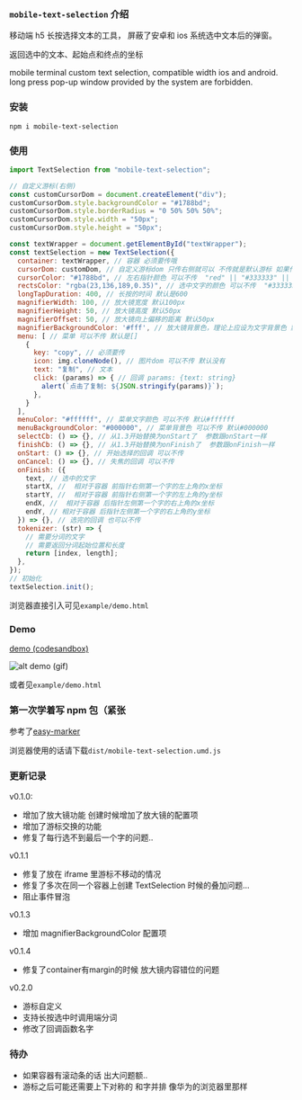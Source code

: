 ### `mobile-text-selection` 介绍

移动端 h5 长按选择文本的工具， 屏蔽了安卓和 ios 系统选中文本后的弹窗。

返回选中的文本、起始点和终点的坐标

mobile terminal custom text selection, compatible width ios and android. long press pop-up window provided by the system are forbidden.

### 安装

```
npm i mobile-text-selection
```

### 使用

```js
import TextSelection from "mobile-text-selection";

// 自定义游标(右侧)
const customCursorDom = document.createElement("div");
customCursorDom.style.backgroundColor = "#1788bd";
customCursorDom.style.borderRadius = "0 50% 50% 50%";
customCursorDom.style.width = "50px";
customCursorDom.style.height = "50px";

const textWrapper = document.getElementById("textWrapper");
const textSelection = new TextSelection({
  container: textWrapper, // 容器 必须要传哦
  cursorDom: customDom, // 自定义游标dom 只传右侧就可以 不传就是默认游标 如果传了 那么下面cursorColor就失效了
  cursorColor: "#1788bd", // 左右指针颜色 可以不传  "red" || "#333333" || "rgba(125,125,125)"
  rectsColor: "rgba(23,136,189,0.35)", // 选中文字的颜色 可以不传  "#333333aa" || "rgba(125,125,125, 0.5)" 需要是个透明色哦
  longTapDuration: 400, // 长按的时间 默认是600
  magnifierWidth: 100, // 放大镜宽度 默认100px
  magnifierHeight: 50, // 放大镜高度 默认50px
  magnifierOffset: 50, // 放大镜向上偏移的距离 默认50px
  magnifierBackgroundColor: '#fff', // 放大镜背景色，理论上应设为文字背景色 默认白色（该配置项从 v0.1.2 起生效）
  menu: [ // 菜单 可以不传 默认是[]
    {
      key: "copy", // 必须要传
      icon: img.cloneNode(), // 图片dom 可以不传 默认没有
      text: "复制", // 文本
      click: (params) => { // 回调 params: {text: string}
        alert(`点击了复制: ${JSON.stringify(params)}`);
      },
    }
  ],
  menuColor: "#ffffff", // 菜单文字颜色 可以不传 默认#ffffff
  menuBackgroundColor: "#000000", // 菜单背景色 可以不传 默认#000000
  selectCb: () => {}, // 从1.3开始替换为onStart了  参数跟onStart一样
  finishCb: () => {}, // 从1.3开始替换为onFinish了  参数跟onFinish一样
  onStart: () => {}, // 开始选择的回调 可以不传
  onCancel: () => {}, // 失焦的回调 可以不传
  onFinish: ({
    text, // 选中的文字
    startX, //  相对于容器 前指针右侧第一个字的左上角的x坐标
    startY, //  相对于容器 前指针右侧第一个字的左上角的y坐标
    endX, //  相对于容器 后指针左侧第一个字的右上角的x坐标
    endY, // 相对于容器 后指针左侧第一个字的右上角的y坐标
  }) => {}, // 选完的回调 也可以不传
  tokenizer: (str) => {
    // 需要分词的文字
    // 需要返回分词起始位置和长度
    return [index, length];
  },
});
// 初始化
textSelection.init();
```

浏览器直接引入可见`example/demo.html`
### Demo

[demo (codesandbox)](https://codesandbox.io/s/mobile-text-selection-example-zc9k3?file=/src/App.js)

![alt demo (gif)](https://github.com/ReynardFox99/mobile-text-selection/blob/master/demo.gif "demo (gif)")

或者见`example/demo.html`

### 第一次学着写 npm 包（紧张

参考了[easy-marker](https://github.com/luojilab/easy-marker.git)

浏览器使用的话请下载`dist/mobile-text-selection.umd.js`

### 更新记录

v0.1.0:

- 增加了放大镜功能 创建时候增加了放大镜的配置项
- 增加了游标交换的功能
- 修复了每行选不到最后一个字的问题..

v0.1.1

- 修复了放在 iframe 里游标不移动的情况
- 修复了多次在同一个容器上创建 TextSelection 时候的叠加问题...
- 阻止事件冒泡

v0.1.3

- 增加 magnifierBackgroundColor 配置项

v0.1.4

- 修复了container有margin的时候 放大镜内容错位的问题

v0.2.0
- 游标自定义
- 支持长按选中时调用端分词
- 修改了回调函数名字

### 待办

- 如果容器有滚动条的话 出大问题额..
- 游标之后可能还需要上下对称的 和字并排 像华为的浏览器里那样
